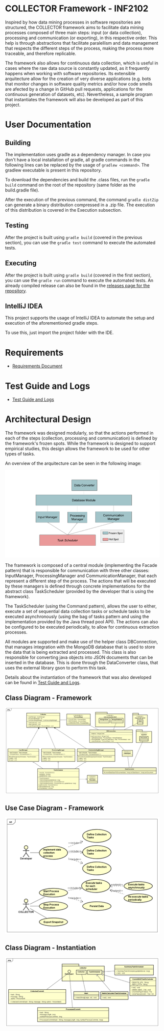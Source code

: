 # COLLECTOR Framework - INF2102

Inspired by how data mining processes in software repositories are structured, the COLLECTOR framework aims to facilitate data mining processes composed of three main steps: input (or data collection), processing and communication (or exporting), in this respective order. This help is through abstractions that facilitate paralellism and data management that respects the different steps of the process, making the process more traceable, and therefore replicable.

The framework also allows for continuous data collection, which is useful in cases where the raw data source is constantly updated, as it frequently happens when working with software repositories. Its extensible arquitecture allow for the creation of very diverse applications (e.g. bots that monitor changes in software quality metrics and/or how code smells are afected by a change in GitHub pull requests, applications for the continuous generation of datasets, etc). Nevertheless, a sample program that instantiates the framework will also be developed as part of this project.

# User Documentation

## Building

The implementation uses gradle as a dependency manager. In case you don't have a local installation of gradle, all gradle commands in the following lines can be replaced by the usage of `gradlew <command>`. The gradlew executable is present in this repository.

To download the dependencies and build the .class files, run the `gradle build` command on the root of the repository (same folder as the build.gradle file).

After the execution of the previous command, the command `gradle distZip` can generate a binary distribution compressed in a .zip file. The execution of this distribution is covered in the Execution subsection.

## Testing

After the project is built using `gradle build` (covered in the previous section), you can use the `gradle test` command to execute the automated tests.

## Executing

After the project is built using `gradle build` (covered in the first section), you can use the `gradle run` command to execute the automated tests. An already compiled release can also be found in the [releases page for the repository](https://github.com/danieljbc/collector/releases).

## IntelliJ IDEA

This project supports the usage of IntelliJ IDEA to automate the setup and execution of the aforementioned gradle steps. 

To use this, just import the project folder with the IDE.

# Requirements

* [Requirements Document](./docs/REQUIREMENTS.md)

# Test Guide and Logs

* [Test Guide and Logs](./docs/TESTS.md)

# Architectural Design

The framework was designed modularly, so that the actions performed in each of the steps (collection, processing and communication) is defined by the framework's frozen spots.  While the framework is designed to support empirical studies, this design allows the framework to be used for other types of tasks.

An overview of the arquitecture can be seen in the following image:

![Overview](./docs/FrameworkOverview.png)

The framework is composed of a central module (implementing the Facade pattern) that is responsible for communication with three other classes: InputManager, ProcessingManager and CommunicationManager, that each represent a different step of the process. The actions that will be executed by these managers is defined through concrete implementations for the abstract class TaskScheduler (provided by the developer that is using the framework).

The TaskScheduler (using the Command pattern), allows the user to either, execute a set of sequential data collection tasks or schedule tasks to be executed asynchronously (using the bag of tasks pattern and using the implementation provided by the Java thread pool API). The actions can also be configured to be executed periodically, to allow for continuous extraction processes.

All modules are supported and make use of the helper class DBConnection, that manages integration with the MongoDB database that is used to store the data that is being extracted and processed. This class is also responsible for converting java objects into JSON documents that can be inserted in the database. This is done through the DataConverter class, that uses the external library gson to perform this task.

Details about the instantiation of the framework that was also developed can be found in [Test Guide and Logs](./docs/TESTS.md).

## Class Diagram - Framework

![Class Diagram - Framework](./docs/ClassDiagramFramework.png)

## Use Case Diagram - Framework

![Use Case Diagram - Framework](./docs/UseCaseDiagram.png)

## Class Diagram - Instantiation

![Class Diagram - Framework](./docs/ClassDiagramInstantiation.png)